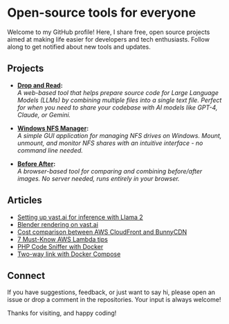 # Open-source tools for everyone

Welcome to my GitHub profile! Here, I share free, open source projects aimed at making life easier for developers and tech enthusiasts. Follow along to get notified about new tools and updates.

## Projects

- **[Drop and Read](https://github.com/yani-/dropnread):**  
  *A web-based tool that helps prepare source code for Large Language Models (LLMs) by combining multiple files into a single text file. Perfect for when you need to share your codebase with AI models like GPT-4, Claude, or Gemini.*

- **[Windows NFS Manager](https://github.com/yani-/windows-nfs-manager):**  
  *A simple GUI application for managing NFS drives on Windows. Mount, unmount, and monitor NFS shares with an intuitive interface - no command line needed.*

- **[Before After](https://github.com/yani-/beforeafter):**  
  *A browser-based tool for comparing and combining before/after images. No server needed, runs entirely in your browser.*

## Articles

- [Setting up vast.ai for inference with Llama 2](https://medium.com/@yani/setting-up-vast-ai-for-inference-with-llama-2-f04efd31030?source=github-profile-page)
- [Blender rendering on vast.ai](https://medium.com/@yani/blender-rendering-on-vast-ai-b77a20d1847d?source=github-profile-page)
- [Cost comparison between AWS CloudFront and BunnyCDN](https://medium.com/@yani/cost-comparison-between-aws-cloudfront-and-bunnycdn-24af8f26c5d5?source=github-profile-page)
- [7 Must-Know AWS Lambda tips](https://medium.com/@yani/6-must-know-aws-lambda-tips-4f2e89a03202?source=github-profile-page)
- [PHP Code Sniffer with Docker](https://medium.com/@yani/php-code-sniffer-with-docker-aa6cc88584d8?source=github-profile-page)
- [Two-way link with Docker Compose](https://medium.com/@yani/two-way-link-with-docker-compose-8e774887be41?source=github-profile-page)

## Connect

If you have suggestions, feedback, or just want to say hi, please open an issue or drop a comment in the repositories. Your input is always welcome!

Thanks for visiting, and happy coding!
